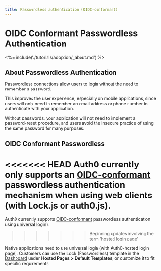 ```yaml
---
title: Passwordless authentication (OIDC-conformant)
---
```


# OIDC Conformant Passwordless Authentication

<%= include('./tutorials/adoption/_about.md') %>

## About Passwordless Authentication

Passwordless connections allow users to login without the need to remember a password.

This improves the user experience, especially on mobile applications, since users will only need to remember an email address or phone number to authenticate with your application.

Without passwords, your application will not need to implement a password-reset procedure, and users avoid the insecure practice of using the same password for many purposes.

## OIDC Conformant Passwordless

<<<<<<< HEAD
Auth0 currently only supports an [OIDC-conformant](/api-auth/tutorials/adoption) passwordless authentication mechanism when using web clients (with Lock.js or auth0.js).
=======
Auth0 currently supports [OIDC-conformant](/api-auth/tutorials/adoption) passwordless authentication using [universal login](/hosted-pages/login)).
>>>>>>> Beginning updates involving the term 'hosted login page'

Native applications need to use universal login (with Auth0-hosted login page). Customers can use the Lock (Passwordless) template in the [Dashboard](${manage_url}) under **Hosted Pages > Default Templates**, or customize it to fit specific requirements.
